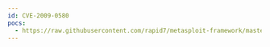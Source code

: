 ```yaml
---
id: CVE-2009-0580
pocs:
  - https://raw.githubusercontent.com/rapid7/metasploit-framework/master/modules/auxiliary/scanner/http/tomcat_enum.rb
---
```

